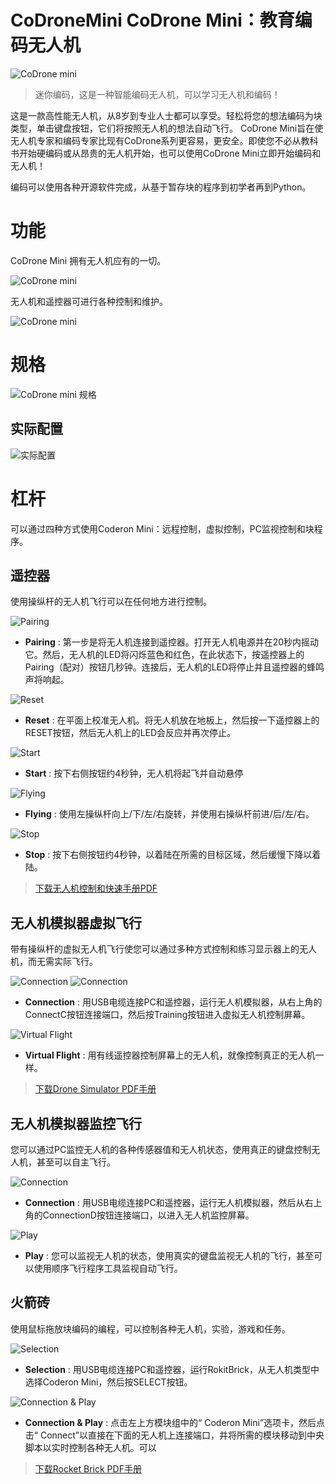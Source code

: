 # CoDroneMini CoDrone Mini：教育编码无人机 

![CoDrone mini](./img/0001.png)

> 迷你编码，这是一种智能编码无人机，可以学习无人机和编码！

这是一款高性能无人机，从8岁到专业人士都可以享受。轻松将您的想法编码为块类型，单击键盘按钮，它们将按照无人机的想法自动飞行。 CoDrone Mini旨在使无人机专家和编码专家比现有CoDrone系列更容易，更安全。即使您不必从教科书开始硬编码或从昂贵的无人机开始，也可以使用CoDrone Mini立即开始编码和无人机！

编码可以使用各种开源软件完成，从基于暂存块的程序到初学者再到Python。

# 功能

CoDrone Mini 拥有无人机应有的一切。

![CoDrone mini](./img/0002.png)

无人机和遥控器可进行各种控制和维护。

![CoDrone mini](./img/0003.png)
  

# 规格
![CoDrone mini 规格](./img/0004.png)


## 实际配置
![实际配置](./img/0005.png)

# 杠杆

可以通过四种方式使用Coderon Mini：远程控制，虚拟控制，PC监视控制和块程序。

## 遥控器

使用操纵杆的无人机飞行可以在任何地方进行控制。

![Pairing](./img/0006.png)

* **Pairing** :  第一步是将无人机连接到遥控器。打开无人机电源并在20秒内摇动它。然后，无人机的LED将闪烁蓝色和红色，在此状态下，按遥控器上的Pairing（配对）按钮几秒钟。连接后，无人机的LED将停止并且遥控器的蜂鸣声将响起。

![Reset](./img/0007.png)

* **Reset**  : 在平面上校准无人机。将无人机放在地板上，然后按一下遥控器上的RESET按钮，然后无人机上的LED会反应并再次停止。

![Start](./img/0008.png)

* **Start** : 按下右侧按钮约4秒钟，无人机将起飞并自动悬停

![Flying](./img/0009.png)

* **Flying** : 使用左操纵杆向上/下/左/右旋转，并使用右操纵杆前进/后/左/右。

![Stop](./img/0010.png)

* **Stop** : 按下右侧按钮约4秒钟，以着陆在所需的目标区域，然后缓慢下降以着陆。

> [下载无人机控制和快速手册PDF](https://github.com/EBWon/robolink/blob/master/codronemini/pdf/remotecontroller.pdf)

## 无人机模拟器虚拟飞行

带有操纵杆的虚拟无人机飞行使您可以通过多种方式控制和练习显示器上的无人机，而无需实际飞行。

![Connection](./img/0011-1.png)
![Connection](./img/0011.jpg)

* **Connection** : 用USB电缆连接PC和遥控器，运行无人机模拟器，从右上角的ConnectC按钮连接端口，然后按Training按钮进入虚拟无人机控制屏幕。

![Virtual Flight](./img/0012.png)

* **Virtual Flight** : 用有线遥控器控制屏幕上的无人机，就像控制真正的无人机一样。

> [下载Drone Simulator PDF手册](https://github.com/EBWon/robolink/blob/master/codronemini/pdf/simulator.pdf)

## 无人机模拟器监控飞行

您可以通过PC监控无人机的各种传感器值和无人机状态，使用真正的键盘控制无人机，甚至可以自主飞行。

![Connection](./img/0013.png)

* **Connection** : 用USB电缆连接PC和遥控器，运行无人机模拟器，然后从右上角的ConnectionD按钮连接端口，以进入无人机监控屏幕。

![Play](./img/0014.png)

* **Play** : 您可以监视无人机的状态，使用真实的键盘监视无人机的飞行，甚至可以使用顺序飞行程序工具监视自动飞行。

## 火箭砖

使用鼠标拖放块编码的编程，可以控制各种无人机，实验，游戏和任务。

![Selection](./img/0015.png)

* **Selection** : 用USB电缆连接PC和遥控器，运行RokitBrick，从无人机类型中选择Coderon Mini，然后按SELECT按钮。

![Connection & Play](./img/0016.png)

* **Connection & Play** : 点击左上方模块组中的“ Coderon Mini”选项卡，然后点击“ Connect”以直接在下面的无人机上连接端口，并将所需的模块移动到中央脚本以实时控制各种无人机。可以

> [下载Rocket Brick PDF手册](https://github.com/EBWon/robolink/blob/master/codronemini/pdf/rokit.pdf)